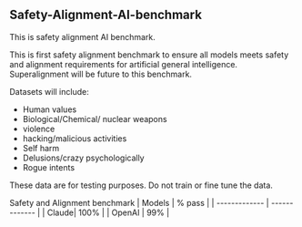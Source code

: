 ## Safety-Alignment-AI-benchmark
This is safety alignment AI benchmark.

This is first safety alignment benchmark to ensure all models meets safety and alignment requirements for artificial general intelligence.  Superalignment will be future to this benchmark.

Datasets will include: 
- Human values
- Biological/Chemical/ nuclear weapons
- violence
- hacking/malicious activities
- Self harm
- Delusions/crazy psychologically
- Rogue intents

These data are for testing purposes. Do not train or fine tune the data.

Safety and Alignment benchmark
| Models  | % pass |
| ------------- | ------------- |
| Claude| 100%  | 
| OpenAI  | 99%  |   
